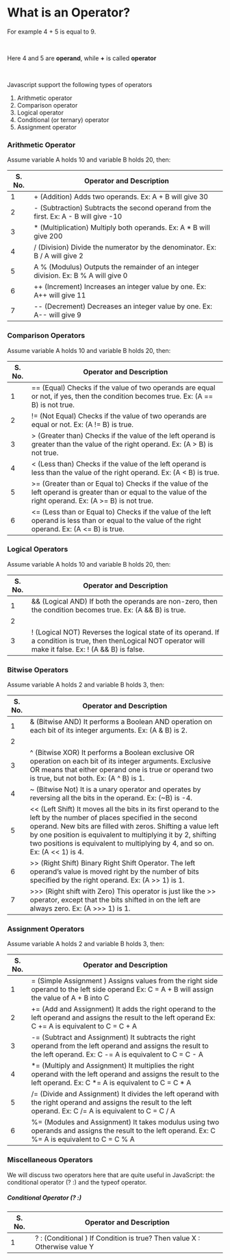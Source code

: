 # What is an Operator?

For example 4 + 5 is equal to 9.

<br>

Here 4 and 5 are **operand**, while **+** is called **operator**

<br>

Javascript support the following types of operators

1. Arithmetic operator
2. Comparison operator
3. Logical operator
4. Conditional (or ternary) operator
5. Assignment operator

### Arithmetic Operator

Assume variable A holds 10 and variable B holds 20, then:


| S. No. | Operator and Description |
| ------ | ------------------------ |
| 1 | + (Addition) Adds two operands. Ex: A + B will give 30 |
| 2 | - (Subtraction) Subtracts the second operand from the first. Ex: A - B will give -10 |
| 3 | * (Multiplication) Multiply both operands. Ex: A * B will give 200 |
| 4 | / (Division) Divide the numerator by the denominator. Ex: B / A will give 2 |
| 5 | A % (Modulus) Outputs the remainder of an integer division. Ex: B % A will give 0 |
| 6 | ++ (Increment) Increases an integer value by one. Ex: A++ will give 11 |
| 7 | -- (Decrement) Decreases an integer value by one. Ex: A-- will give 9 |

### Comparison Operators

Assume variable A holds 10 and variable B holds 20, then:


| S. No. | Operator and Description |
| ------ | ------------------------ |
| 1 | == (Equal) Checks if the value of two operands are equal or not, if yes, then the condition becomes true. Ex: (A == B) is not true. |
| 2 | != (Not Equal) Checks if the value of two operands are equal or not. Ex: (A != B) is true. |
| 3 | > (Greater than) Checks if the value of the left operand is greater than the value of the right operand. Ex: (A > B) is not true. |
| 4 | < (Less than) Checks if the value of the left operand is less than the value of the right operand. Ex: (A < B) is true. |
| 5 | >= (Greater than or Equal to) Checks if the value of the left operand is greater than or equal to the value of the right operand. Ex: (A >= B) is not true. |
| 6 | <= (Less than or Equal to) Checks if the value of the left operand is less than or equal to the value of the right operand. Ex: (A <= B) is true. |

### Logical Operators

Assume variable A holds 10 and variable B holds 20, then:


| S. No. | Operator and Description |
| ------ | ------------------------ |
| 1 | && (Logical AND) If both the operands are non-zero, then the condition becomes true. Ex: (A && B) is true. |
| 2 | || (Logical OR) If any of the two operands are non-zero, then the condition becomes true. Ex: (A || B) is true. |
| 3 | ! (Logical NOT) Reverses the logical state of its operand. If a condition is true, then thenLogical NOT operator will make it false. Ex: ! (A && B) is false. |

### Bitwise Operators

Assume variable A holds 2 and variable B holds 3, then:

| S. No. | Operator and Description |
| ------ | ------------------------ |
| 1 | & (Bitwise AND) It performs a Boolean AND operation on each bit of its integer arguments. Ex: (A & B) is 2. |
| 2 | | (BitWise OR) It performs a Boolean OR operation on each bit of its integer arguments. Ex: (A | B) is 3. |
| 3 | ^ (Bitwise XOR) It performs a Boolean exclusive OR operation on each bit of its integer arguments. Exclusive OR means that either operand one is true or operand two is true, but not both. Ex: (A ^ B) is 1. |
| 4 | ~ (Bitwise Not) It is a unary operator and operates by reversing all the bits in the operand. Ex: (~B) is -4. |
| 5 | << (Left Shift) It moves all the bits in its first operand to the left by the number of places specified in the second operand. New bits are filled with zeros. Shifting a value left by one position is equivalent to multiplying it by 2, shifting two positions is equivalent to multiplying by 4, and so on. Ex: (A << 1) is 4. |
| 6 | >> (Right Shift) Binary Right Shift Operator. The left operand’s value is moved right by the number of bits specified by the right operand. Ex: (A >> 1) is 1. |
| 7 | >>> (Right shift with Zero) This operator is just like the >> operator, except that the bits shifted in on the left are always zero. Ex: (A >>> 1) is 1. |

### Assignment Operators

Assume variable A holds 2 and variable B holds 3, then:

| S. No. | Operator and Description |
| ------ | ------------------------ |
| 1 | = (Simple Assignment ) Assigns values from the right side operand to the left side operand Ex: C = A + B will assign the value of A + B into C |
| 2 | += (Add and Assignment) It adds the right operand to the left operand and assigns the result to the left operand Ex: C += A is equivalent to C = C + A |
| 3 | -= (Subtract and Assignment) It subtracts the right operand from the left operand and assigns the result to the left operand. Ex: C -= A is equivalent to C = C - A |
| 4 | *= (Multiply and Assignment) It multiplies the right operand with the left operand and assigns the result to the left operand. Ex: C *= A is equivalent to C = C * A |
| 5 | /= (Divide and Assignment) It divides the left operand with the right operand and assigns the result to the left operand. Ex: C /= A is equivalent to C = C / A |
| 6 | %= (Modules and Assignment) It takes modulus using two operands and assigns the result to the left operand. Ex: C %= A is equivalent to C = C % A |

### Miscellaneous Operators

We will discuss two operators here that are quite useful in JavaScript: the
conditional operator (? :) and the typeof operator.

##### Conditional Operator (? :)


| S. No. | Operator and Description |
| ------ | ------------------------ |
| 1 | ? : (Conditional ) If Condition is true? Then value X : Otherwise value Y |





